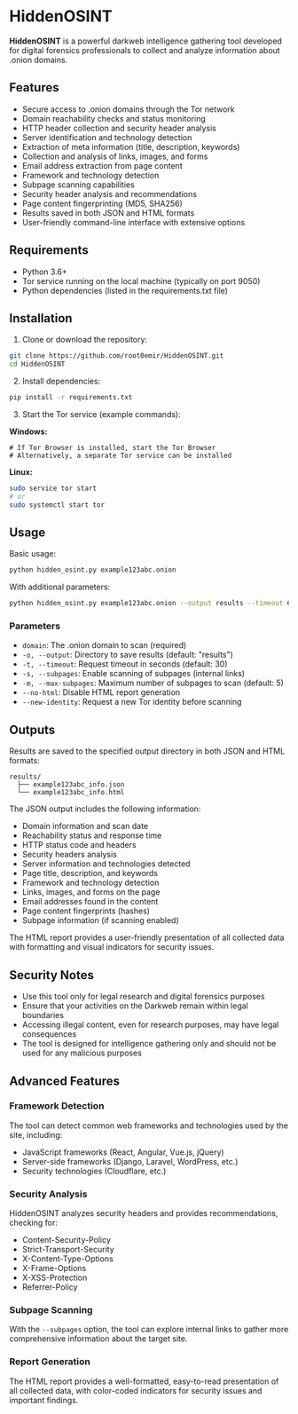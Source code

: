 # HiddenOSINT

**HiddenOSINT** is a powerful darkweb intelligence gathering tool developed for digital forensics professionals to collect and analyze information about .onion domains.

## Features

- Secure access to .onion domains through the Tor network
- Domain reachability checks and status monitoring
- HTTP header collection and security header analysis
- Server identification and technology detection
- Extraction of meta information (title, description, keywords)
- Collection and analysis of links, images, and forms
- Email address extraction from page content
- Framework and technology detection
- Subpage scanning capabilities
- Security header analysis and recommendations
- Page content fingerprinting (MD5, SHA256)
- Results saved in both JSON and HTML formats
- User-friendly command-line interface with extensive options

## Requirements

- Python 3.6+
- Tor service running on the local machine (typically on port 9050)
- Python dependencies (listed in the requirements.txt file)

## Installation

1. Clone or download the repository:

```bash
git clone https://github.com/root0emir/HiddenOSINT.git
cd HiddenOSINT
```

2. Install dependencies:

```bash
pip install -r requirements.txt
```

3. Start the Tor service (example commands):

**Windows:**
```
# If Tor Browser is installed, start the Tor Browser
# Alternatively, a separate Tor service can be installed
```

**Linux:**
```bash
sudo service tor start
# or
sudo systemctl start tor
```

## Usage

Basic usage:

```bash
python hidden_osint.py example123abc.onion
```

With additional parameters:

```bash
python hidden_osint.py example123abc.onion --output results --timeout 60 --subpages --max-subpages 10
```

### Parameters

- `domain`: The .onion domain to scan (required)
- `-o, --output`: Directory to save results (default: "results")
- `-t, --timeout`: Request timeout in seconds (default: 30)
- `-s, --subpages`: Enable scanning of subpages (internal links)
- `-m, --max-subpages`: Maximum number of subpages to scan (default: 5)
- `--no-html`: Disable HTML report generation
- `--new-identity`: Request a new Tor identity before scanning

## Outputs

Results are saved to the specified output directory in both JSON and HTML formats:

```
results/
  ├── example123abc_info.json
  └── example123abc_info.html
```

The JSON output includes the following information:

- Domain information and scan date
- Reachability status and response time
- HTTP status code and headers
- Security headers analysis
- Server information and technologies detected
- Page title, description, and keywords
- Framework and technology detection
- Links, images, and forms on the page
- Email addresses found in the content
- Page content fingerprints (hashes)
- Subpage information (if scanning enabled)

The HTML report provides a user-friendly presentation of all collected data with formatting and visual indicators for security issues.

## Security Notes

- Use this tool only for legal research and digital forensics purposes
- Ensure that your activities on the Darkweb remain within legal boundaries
- Accessing illegal content, even for research purposes, may have legal consequences
- The tool is designed for intelligence gathering only and should not be used for any malicious purposes

## Advanced Features

### Framework Detection
The tool can detect common web frameworks and technologies used by the site, including:
- JavaScript frameworks (React, Angular, Vue.js, jQuery)
- Server-side frameworks (Django, Laravel, WordPress, etc.)
- Security technologies (Cloudflare, etc.)

### Security Analysis
HiddenOSINT analyzes security headers and provides recommendations, checking for:
- Content-Security-Policy
- Strict-Transport-Security
- X-Content-Type-Options
- X-Frame-Options
- X-XSS-Protection
- Referrer-Policy

### Subpage Scanning
With the `--subpages` option, the tool can explore internal links to gather more comprehensive information about the target site.

### Report Generation
The HTML report provides a well-formatted, easy-to-read presentation of all collected data, with color-coded indicators for security issues and important findings.
